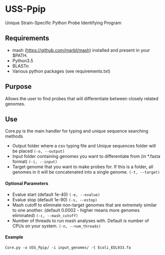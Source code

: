 # USS-Ppip
Unique Strain-Specific Python Probe Identifying Program

## Requirements
- mash (https://github.com/marbl/mash) installed and present in your $PATH.
- Python3.5
- BLASTn
- Various python packages (see requirements.txt)

## Purpose
Allows the user to find probes that will differentiate between closely related genomes.

## Use
Core.py is the main handler for typing and unique sequence searching methods
* Output folder where a csv typing file and Unique sequences folder will be placed `(-o, --output)`
* Input folder containing genomes you want to differentiate from (in *.fasta format) `(-i, --input)`
* Target genome that you want to make probes for. If this is a folder, all genomes in it will be concatenated into a single genome. `(-t, --target)`

#### Optional Parameters
* Evalue start (default 1e-40) `(-e, --evalue)`
* Evalue stop (default 1e-90) `(-s, --estop)`
* Mash cutoff to eliminate non-target genomes that are extremely similar to one another. (default 0.0002 - higher means more genomes eliminated) `(-c, --mash_cutoff)`
* Number of threads to run mash analyses with. Default is number of CPUs on your system. `(-n, --num_threads)`

#### Example
`Core.py -o USS_Ppip/ -i input_genomes/ -t Ecoli_EDL933.fa`
